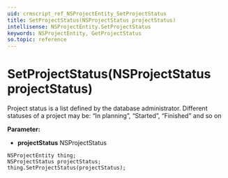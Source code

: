 ```yaml
---
uid: crmscript_ref_NSProjectEntity_SetProjectStatus
title: SetProjectStatus(NSProjectStatus projectStatus)
intellisense: NSProjectEntity.SetProjectStatus
keywords: NSProjectEntity, GetProjectStatus
so.topic: reference
---
```


# SetProjectStatus(NSProjectStatus projectStatus)

Project status is a list defined by the database administrator. Different statuses of a project may be: “In planning”, “Started”, “Finished” and so on

**Parameter:** 
 - **projectStatus** NSProjectStatus

```crmscript
NSProjectEntity thing;
NSProjectStatus projectStatus;
thing.SetProjectStatus(projectStatus);
```

